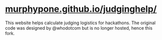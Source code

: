 # [murphypone.github.io/judginghelp/](https://murphypone.github.io/judginghelp/)

This website helps calculate judging logistics for hackathons.  The original code was designed by @whodotcom but is no longer hosted, hence this fork.
